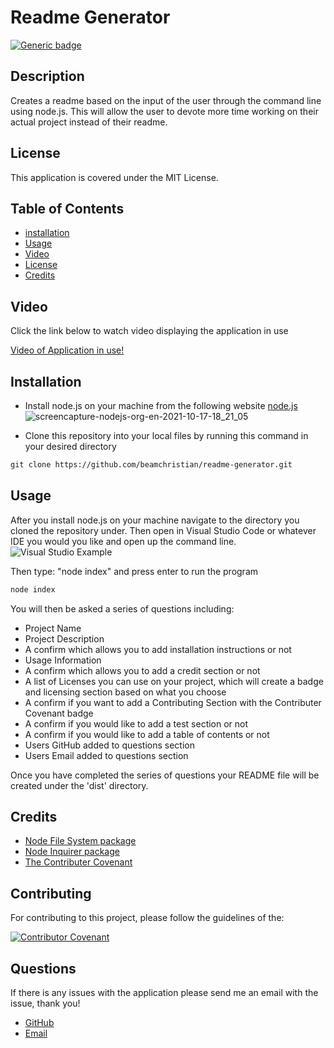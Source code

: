 # Readme Generator

[![Generic badge](https://img.shields.io/badge/License-MIT-yellowgreen.svg)](https://shields.io/)

## Description

Creates a readme based on the input of the user through the command line using node.js. This will allow the user to devote more time working on their actual project instead of their readme.

## License

This application is covered under the MIT License.

## Table of Contents

- [installation](#installation)
- [Usage](#usage)
- [Video](#video)
- [License](#license)
- [Credits](#credits)

## Video

Click the link below to watch video displaying the application in use

[Video of Application in use!](https://watch.screencastify.com/v/yXvz7OWidWjNvjfTFNPt)

## Installation

- Install node.js on your machine from the following website [node.js](https://nodejs.org/en/)
  ![screencapture-nodejs-org-en-2021-10-17-18_21_05](https://user-images.githubusercontent.com/88356270/137647071-dffe0aea-e1e4-4144-9156-206d1aa0a3d7.png)

* Clone this repository into your local files by running this command in your desired directory

```md
git clone https://github.com/beamchristian/readme-generator.git
```

## Usage

After you install node.js on your machine navigate to the directory you cloned the repository under. Then open in Visual Studio Code or whatever IDE you would you like and open up the command line.
![Visual Studio Example](https://user-images.githubusercontent.com/88356270/137647410-3db7029d-505e-4d9d-8dc2-f3193dd41cb7.png)

Then type: "node index" and press enter to run the program

```md
node index
```

You will then be asked a series of questions including:

- Project Name
- Project Description
- A confirm which allows you to add installation instructions or not
- Usage Information
- A confirm which allows you to add a credit section or not
- A list of Licenses you can use on your project, which will create a badge and licensing section based on what you choose
- A confirm if you want to add a Contributing Section with the Contributer Covenant badge
- A confirm if you would like to add a test section or not
- A confirm if you would like to add a table of contents or not
- Users GitHub added to questions section
- Users Email added to questions section

Once you have completed the series of questions your README file will be created under the 'dist' directory.

## Credits

- [Node File System package](https://nodejs.org/api/fs.html)
- [Node Inquirer package](https://www.npmjs.com/package/inquirer)
- [The Contributer Covenant](https://www.contributor-covenant.org/version/2/1/code_of_conduct/)

## Contributing

For contributing to this project, please follow the guidelines of the:

[![Contributor Covenant](https://img.shields.io/badge/Contributor%20Covenant-2.1-4baaaa.svg)](https://www.contributor-covenant.org/version/2/1/code_of_conduct/)

## Questions

If there is any issues with the application please send me an email with the issue, thank you!

- [GitHub](https://github.com/beamchristian 'GitHub')
- [Email](mailto:beamchristian@yahoo.com 'Email')
